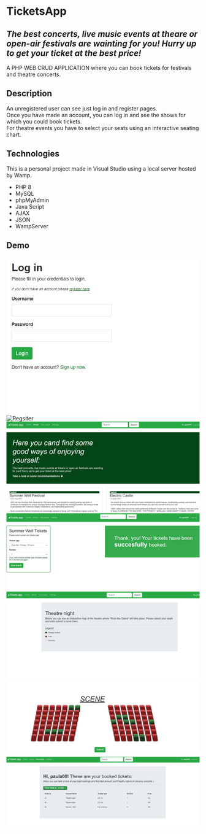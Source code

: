 # TicketsApp
## _The best concerts, live music events at theare or open-air festivals are wainting for you! Hurry up to get your ticket at the best price!_
A PHP WEB CRUD APPLICATION  where you can book tickets for festivals and theatre concerts.

## Description 
An unregistered user can see just log in and register pages.\
Once you have made an account, you can log in and see the shows for which you could book tickets.\
For theatre events you have to select your seats using an interactive seating chart.

## Technologies
This is a personal project made in Visual Studio using a local server hosted by Wamp. 
* PHP 8
* MySQL
* phpMyAdmin
* Java Script
* AJAX
* JSON
* WampServer


## Demo
![Login](https://github.com/iuga-paula/Tickets_app/blob/Demos-%26%26-Screenshots/Login.JPG)
![Regsiter](https://github.com/iuga-paula/Tickets_app/blob/Demos-%26%26-Screenshots/Regsiter.JPG)
![Shows](https://github.com/iuga-paula/Tickets_app/blob/Demos-%26%26-Screenshots/Shows.JPG)
![Sw2](https://github.com/iuga-paula/Tickets_app/blob/Demos-%26%26-Screenshots/SW2.JPG)
![Tr1](https://github.com/iuga-paula/Tickets_app/blob/Demos-%26%26-Screenshots/Tr1.JPG)
![Tr2](https://github.com/iuga-paula/Tickets_app/blob/Demos-%26%26-Screenshots/Tr2.JPG)
![Total](https://github.com/iuga-paula/Tickets_app/blob/Demos-%26%26-Screenshots/total.JPG)
